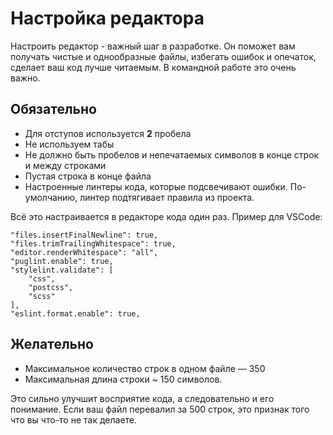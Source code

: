 # Настройка редактора
Настроить редактор - важный шаг в разработке. Он поможет вам получать чистые и однообразные файлы, избегать ошибок и опечаток, сделает ваш код лучше читаемым. В командной работе это очень важно.


## Обязательно
* Для отступов используется **2** пробела
* Не используем табы
* Не должно быть пробелов и непечатаемых символов в конце строк и между строками
* Пустая строка в конце файла
* Настроенные линтеры кода, которые подсвечивают ошибки. По-умолчанию, линтер подтягивает правила из проекта.

Всё это настраивается в редакторе кода один раз. Пример для VSCode:
```
"files.insertFinalNewline": true,
"files.trimTrailingWhitespace": true,
"editor.renderWhitespace": "all",
"puglint.enable": true,
"stylelint.validate": [
    "css",
    "postcss",
    "scss"
],
"eslint.format.enable": true,
```

## Желательно
* Максимальное количество строк в одном файле — 350
* Максимальная длина строки ~ 150 символов.

Это сильно улучшит восприятие кода, а следовательно и его понимание. Если ваш файл перевалил за 500 строк, это признак того что вы что-то не так делаете.
